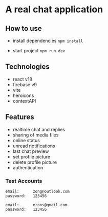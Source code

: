# A real chat application

## How to use

- install dependencies `npm install` <br />

- start project `npm run dev`

## Technologies

- react v18
- firebase v9
- vite
- heroicons
- contextAPI

## Features

- realtime chat and replies
- sharing of media files
- online status
- unread notifications
- last chat preview
- set profile picture
- delete profile picture
- authentication

### Test Accounts

```
email:      zong@outlook.com
password:   123456

email:      erons@gmail.com
password:   123456
```
